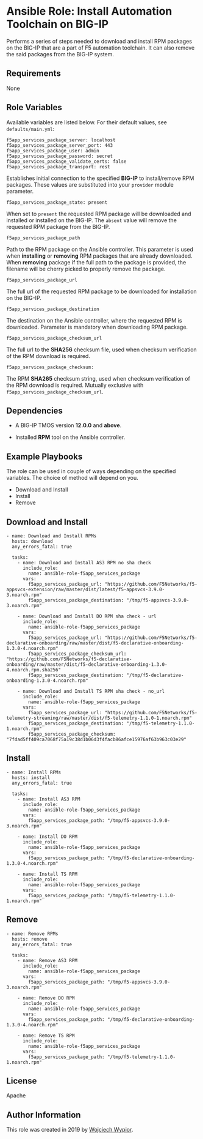 # Ansible Role: Install Automation Toolchain on BIG-IP

Performs a series of steps needed to download and install RPM packages on the BIG-IP that are a part of 
F5 automation toolchain. It can also remove the said packages from the BIG-IP system.

## Requirements

None

## Role Variables

Available variables are listed below. For their default values, see `defaults/main.yml`:

    f5app_services_package_server: localhost
    f5app_services_package_server_port: 443
    f5app_services_package_user: admin
    f5app_services_package_password: secret
    f5app_services_package_validate_certs: false
    f5app_services_package_transport: rest

Establishes initial connection to the specified **BIG-IP** to install/remove RPM packages. These values are substituted into
your ``provider`` module parameter.

    f5app_services_package_state: present
    
When set to ``present`` the requested RPM package will be downloaded and installed or installed on the BIG-IP.
The ``absent`` value will remove the requested RPM package from the BIG-IP.

    f5app_services_package_path

Path to the RPM package on the Ansible controller. This parameter is used when **installing** or
**removing** RPM packages that are already downloaded. When **removing** package if the full path to the package 
is provided, the filename will be cherry picked to properly remove the package.

    f5app_services_package_url

The full url of the requested RPM package to be downloaded for installation on the BIG-IP.

    f5app_services_package_destination

The destination on the Ansible controller, where the requested RPM is downloaded. Parameter is mandatory when 
downloading RPM package.

    f5app_services_package_checksum_url

The full url to the **SHA256** checksum file, used when checksum verification of the RPM download is required.

    f5app_services_package_checksum:
    
The RPM **SHA265** checksum string, used when checksum verification of the RPM download is required. 
Mutually exclusive with ``f5app_services_package_checksum_url``.

## Dependencies

* A BIG-IP TMOS version **12.0.0** and **above**.
  
* Installed **RPM** tool on the Ansible controller.

## Example Playbooks

The role can be used in couple of ways depending on the specified variables. The choice of method will depend on you.

* Download and Install
* Install
* Remove

## Download and Install

    - name: Download and Install RPMs
      hosts: download
      any_errors_fatal: true
    
      tasks:
        - name: Download and Install AS3 RPM no sha check
          include_role:
            name: ansible-role-f5app_services_package
          vars:
            f5app_services_package_url: "https://github.com/F5Networks/f5-appsvcs-extension/raw/master/dist/latest/f5-appsvcs-3.9.0-3.noarch.rpm"
            f5app_services_package_destination: "/tmp/f5-appsvcs-3.9.0-3.noarch.rpm"
    
        - name: Download and Install DO RPM sha check - url
          include_role:
            name: ansible-role-f5app_services_package
          vars:
            f5app_services_package_url: "https://github.com/F5Networks/f5-declarative-onboarding/raw/master/dist/f5-declarative-onboarding-1.3.0-4.noarch.rpm"
            f5app_services_package_checksum_url: "https://github.com/F5Networks/f5-declarative-onboarding/raw/master/dist/f5-declarative-onboarding-1.3.0-4.noarch.rpm.sha256"
            f5app_services_package_destination: "/tmp/f5-declarative-onboarding-1.3.0-4.noarch.rpm"
    
        - name: Download and Install TS RPM sha check - no_url
          include_role:
            name: ansible-role-f5app_services_package
          vars:
            f5app_services_package_url: "https://github.com/F5Networks/f5-telemetry-streaming/raw/master/dist/f5-telemetry-1.1.0-1.noarch.rpm"
            f5app_services_package_destination: "/tmp/f5-telemetry-1.1.0-1.noarch.rpm"
            f5app_services_package_checksum: "7fdad5ff409ca7068f75a19c38d1b06d3f4facb86afce15976af63b963c03e29"

## Install

    - name: Install RPMs
      hosts: install
      any_errors_fatal: true
    
      tasks:
        - name: Install AS3 RPM
          include_role:
            name: ansible-role-f5app_services_package
          vars:
            f5app_services_package_path: "/tmp/f5-appsvcs-3.9.0-3.noarch.rpm"
    
        - name: Install DO RPM
          include_role:
            name: ansible-role-f5app_services_package
          vars:
            f5app_services_package_path: "/tmp/f5-declarative-onboarding-1.3.0-4.noarch.rpm"
    
        - name: Install TS RPM
          include_role:
            name: ansible-role-f5app_services_package
          vars:
            f5app_services_package_path: "/tmp/f5-telemetry-1.1.0-1.noarch.rpm"


## Remove

    - name: Remove RPMs
      hosts: remove
      any_errors_fatal: true
    
      tasks:
        - name: Remove AS3 RPM
          include_role:
            name: ansible-role-f5app_services_package
          vars:
            f5app_services_package_path: "/tmp/f5-appsvcs-3.9.0-3.noarch.rpm"
    
        - name: Remove DO RPM
          include_role:
            name: ansible-role-f5app_services_package
          vars:
            f5app_services_package_path: "/tmp/f5-declarative-onboarding-1.3.0-4.noarch.rpm"
    
        - name: Remove TS RPM
          include_role:
            name: ansible-role-f5app_services_package
          vars:
            f5app_services_package_path: "/tmp/f5-telemetry-1.1.0-1.noarch.rpm"

## License

Apache

## Author Information

This role was created in 2019 by [Wojciech Wypior](https://github.com/wojtek0806).

[1]: https://galaxy.ansible.com/f5devcentral/f5app_services_package
